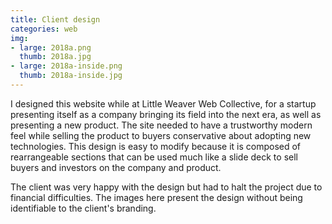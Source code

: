 ```yaml
---
title: Client design
categories: web
img:
- large: 2018a.png
  thumb: 2018a.jpg
- large: 2018a-inside.png
  thumb: 2018a-inside.jpg
---
```


I designed this website while at Little Weaver Web Collective, for a startup presenting itself as a company bringing its field into the next era, as well as presenting a new product. The site needed to have a trustworthy modern feel while selling the product to buyers conservative about adopting new technologies. This design is easy to modify because it is composed of rearrangeable sections that can be used much like a slide deck to sell buyers and investors on the company and product.

The client was very happy with the design but had to halt the project due to financial difficulties. The images here present the design without being identifiable to the client's branding.
